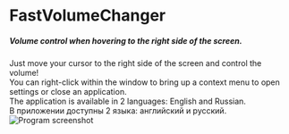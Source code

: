 # FastVolumeChanger
##### Volume control when hovering to the right side of the screen.
Just move your cursor to the right side of the screen and control the volume!<br/>
You can right-click within the window to bring up a context menu to open settings or close an application.<br/>
The application is available in 2 languages: English and Russian.<br/>
В приложении доступны 2 языка: английский и русский.<br/>
![Program screenshot](https://i.ibb.co/Ns3sbPJ/Y-M8-AAria-UY.jpg)
